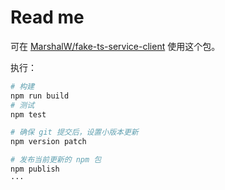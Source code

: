 # Read me

可在 [MarshalW/fake-ts-service-client](https://github.com/MarshalW/fake-ts-service-client) 使用这个包。

执行：

```bash
# 构建
npm run build
# 测试
npm test

# 确保 git 提交后，设置小版本更新
npm version patch

# 发布当前更新的 npm 包
npm publish
···
```
